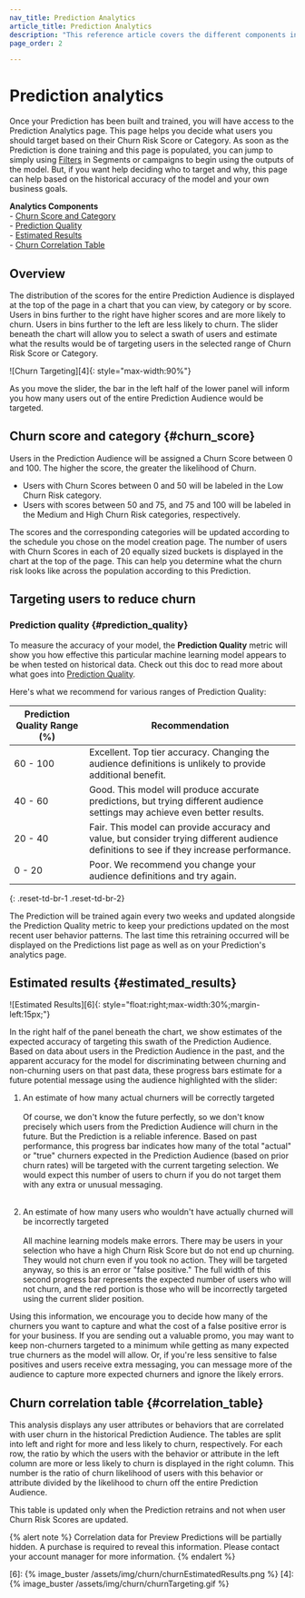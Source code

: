 ```yaml
---
nav_title: Prediction Analytics
article_title: Prediction Analytics
description: "This reference article covers the different components included in the Churn Prediction Analytics Page and how they can be used to make insightful, driven decisions."
page_order: 2

---
```


# Prediction analytics

Once your Prediction has been built and trained, you will have access to the Prediction Analytics page. This page helps you decide what users you should target based on their Churn Risk Score or Category. As soon as the Prediction is done training and this page is populated, you can jump to simply using [Filters]({{site.baseurl}}/user_guide/predictive_suite/predictive_churn/messaging_users/#filters) in Segments or campaigns to begin using the outputs of the model. But, if you want help deciding who to target and why, this page can help based on the historical accuracy of the model and your own business goals. 

**Analytics Components**<br>
&#45; [Churn Score and Category](#churn_score)<br>
&#45; [Prediction Quality](#prediction_quality)<br>
&#45; [Estimated Results](#estimated_results)<br>
&#45; [Churn Correlation Table](#correlation_table)

## Overview

The distribution of the scores for the entire Prediction Audience is displayed at the top of the page in a chart that you can view, by category or by score. Users in bins further to the right have higher scores and are more likely to churn. Users in bins further to the left are less likely to churn. The slider beneath the chart will allow you to select a swath of users and estimate what the results would be of targeting users in the selected range of Churn Risk Score or Category.

![Churn Targeting][4]{: style="max-width:90%"}

As you move the slider, the bar in the left half of the lower panel will inform you how many users out of the entire Prediction Audience would be targeted.

## Churn score and category {#churn_score}

Users in the Prediction Audience will be assigned a Churn Score between 0 and 100. The higher the score, the greater the likelihood of Churn. 
- Users with Churn Scores between 0 and 50 will be labeled in the Low Churn Risk category. 
- Users with scores between 50 and 75, and 75 and 100 will be labeled in the Medium and High Churn Risk categories, respectively. 

The scores and the corresponding categories will be updated according to the schedule you chose on the model creation page. The number of users with Churn Scores in each of 20 equally sized buckets is displayed in the chart at the top of the page. This can help you determine what the churn risk looks like across the population according to this Prediction.

## Targeting users to reduce churn

### Prediction quality {#prediction_quality}

To measure the accuracy of your model, the **Prediction Quality** metric will show you how effective this particular machine learning model appears to be when tested on historical data. Check out this doc to read more about what goes into [Prediction Quality]({{site.baseurl}}/user_guide/predictive_suite/predictive_churn/prediction_analytics/prediction_quality/).

Here's what we recommend for various ranges of Prediction Quality:

| Prediction Quality Range (%) | Recommendation |
| ---------------------- | -------------- |
| 60 - 100 | Excellent. Top tier accuracy. Changing the audience definitions is unlikely to provide additional benefit. |
| 40 - 60 | Good. This model will produce accurate predictions, but trying different audience settings may achieve even better results. |
| 20 - 40| Fair. This model can provide accuracy and value, but consider trying different audience definitions to see if they increase performance. |
| 0 - 20 | Poor. We recommend you change your audience definitions and try again. |
{: .reset-td-br-1 .reset-td-br-2}

The Prediction will be trained again every two weeks and updated alongside the Prediction Quality metric to keep your predictions updated on the most recent user behavior patterns. The last time this retraining occurred will be displayed on the Predictions list page as well as on your Prediction's analytics page.

## Estimated results {#estimated_results}

![Estimated Results][6]{: style="float:right;max-width:30%;margin-left:15px;"}

In the right half of the panel beneath the chart, we show estimates of the expected accuracy of targeting this swath of the Prediction Audience. Based on data about users in the Prediction Audience in the past, and the apparent accuracy for the model for discriminating between churning and non-churning users on that past data, these progress bars estimate for a future potential message using the audience highlighted with the slider:

1. An estimate of how many actual churners will be correctly targeted <br><br> Of course, we don't know the future perfectly, so we don't know precisely which users from the Prediction Audience will churn in the future. But the Prediction is a reliable inference. Based on past performance, this progress bar indicates how many of the total "actual" or "true" churners expected in the Prediction Audience (based on prior churn rates) will be targeted with the current targeting selection. We would expect this number of users to churn if you do not target them with any extra or unusual messaging. <br><br>

2. An estimate of how many users who wouldn't have actually churned will be incorrectly targeted<br><br>All machine learning models make errors. There may be users in your selection who have a high Churn Risk Score but do not end up churning. They would not churn even if you took no action. They will be targeted anyway, so this is an error or "false positive." The full width of this second progress bar represents the expected number of users who will not churn, and the red portion is those who will be incorrectly targeted using the current slider position.

Using this information, we encourage you to decide how many of the churners you want to capture and what the cost of a false positive error is for your business. If you are sending out a valuable promo, you may want to keep non-churners targeted to a minimum while getting as many expected true churners as the model will allow. Or, if you're less sensitive to false positives and users receive extra messaging, you can message more of the audience to capture more expected churners and ignore the likely errors.

## Churn correlation table {#correlation_table}

This analysis displays any user attributes or behaviors that are correlated with user churn in the historical Prediction Audience. The tables are split into left and right for more and less likely to churn, respectively. For each row, the ratio by which the users with the behavior or attribute in the left column are more or less likely to churn is displayed in the right column. This number is the ratio of churn likelihood of users with this behavior or attribute divided by the likelihood to churn off the entire Prediction Audience.

This table is updated only when the Prediction retrains and not when user Churn Risk Scores are updated.

{% alert note %}
Correlation data for Preview Predictions will be partially hidden. A purchase is required to reveal this information. Please contact your account manager for more information.
{% endalert %}

[6]: {% image_buster /assets/img/churn/churnEstimatedResults.png %}
[4]: {% image_buster /assets/img/churn/churnTargeting.gif %}